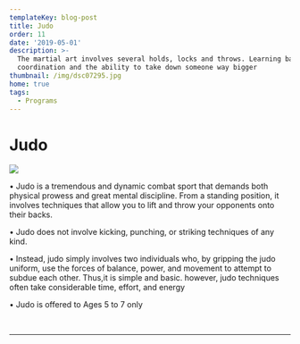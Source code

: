 ```yaml
---
templateKey: blog-post
title: Judo
order: 11
date: '2019-05-01'
description: >-
  The martial art involves several holds, locks and throws. Learning balance,
  coordination and the ability to take down someone way bigger
thumbnail: /img/dsc07295.jpg
home: true
tags:
  - Programs
---
```

# Judo

![](/img/dsc07295.jpg)

• Judo is a tremendous and dynamic combat sport that demands both physical prowess and great mental discipline. From a standing position, it involves techniques that allow you to lift and throw your opponents onto their backs.

• Judo does not involve kicking, punching, or striking techniques of any kind.

• Instead, judo simply involves two individuals who, by gripping the judo uniform, use the forces of balance, power, and movement to attempt to subdue each other. Thus,it is simple and basic. however, judo techniques often take considerable time, effort, and energy

• Judo is offered to Ages 5 to 7 only

<br>

- - -
